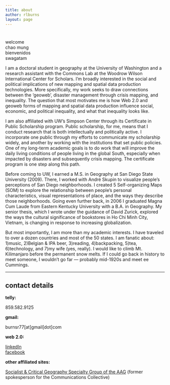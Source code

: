 ```yaml
---
title: about
author: rlburns
layout: page
---
```

# 

welcome  
chao mung  
bienvenidos  
swagatam

I am a doctoral student in geography at the University of Washington and a research assistant with the Commons Lab at the Woodrow Wilson International Center for Scholars. I’m broadly interested in the social and political implications of new mapping and spatial data production technologies. More specifically, my work seeks to draw connections between the ‘geoweb’, disaster management through crisis mapping, and inequality. The question that most motivates me is how Web 2.0 and geoweb forms of mapping and spatial data production influence social, economic, and political inequality, and what that inequality looks like. 

I am also affiliated with UW’s Simpson Center through its Certificate in Public Scholarship program. Public scholarship, for me, means that I conduct research that is both intellectually and politically active. I incorporate one public through my efforts to communicate my scholarship widely, and another by working with the institutions that set public policies. One of my long-term academic goals is to do work that will improve the daily living conditions of people living in the global South, especially when impacted by disasters and subsequently crisis mapping. The certificate program is one step along this path.

Before coming to UW, I earned a M.S. in Geography at San Diego State University (2009). There, I worked with André Skupin to visualize people’s perceptions of San Diego neighborhoods. I created 5 Self-organizing Maps (SOM) to explore the relationship between people’s personal characteristics, visual representations of place, and the ways they describe those neighborhoods. Going even further back, in 2006 I graduated Magna Cum Laude from Eastern Kentucky University with a B.A. in Geography. My senior thesis, which I wrote under the guidance of David Zurick, explored the ways the cultural significance of bookstores in Ho Chi Minh City, Vietnam, is changing in response to increasing globalization. 

But most importantly, I am more than my academic interests. I have traveled to over a dozen countries and most of the 50 states. I am fanatic about: 1)music, 2)Belgian & IPA beer, 3)reading, 4)backpacking, 5)tea, 6)technology, and 7)my wife (yes, really). I would like to climb Mt. Kilimanjaro before the permanent snow melts. If I could go back in history to meet someone, I wouldn’t go far — probably mid-1920s and meet ee Cummings.

* * *

## contact details

**telly:**

859.582.9125

**gmail:**

burnsr77[at]gmail[dot]com

**web 2.0:**

[linkedIn][1]  
[facebook][2]

 [1]: http://linkedin.com/in/ryanlburns
 [2]: http://lite.facebook.com/burnsr77

**other affiliated sites:**

[Socialist & Critical Geography Specialty Group of the AAG][3] (former spokesperson for the Communications Collective)

 [3]: http://courses.washington.edu/scgsg